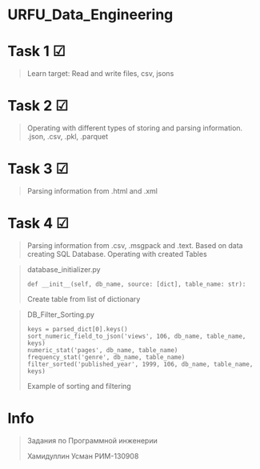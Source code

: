 # URFU_Data_Engineering

# Task 1 &#x2611;
> Learn target: Read and write files, csv, jsons

# Task 2 &#x2611;
> Operating with different types of storing and parsing information.
> .json, .csv, .pkl, .parquet

# Task 3 &#x2611;
> Parsing information from
> .html and .xml

# Task 4 &#x2611;
> Parsing information from
> .csv, .msgpack and .text.
> Based on data creating SQL Database.
> Operating with created Tables

> database_initializer.py
>```
>def __init__(self, db_name, source: [dict], table_name: str):
>```
>Create table from list of dictionary
> 

>DB_Filter_Sorting.py
>```
>keys = parsed_dict[0].keys()
>sort_numeric_field_to_json('views', 106, db_name, table_name, keys)
>numeric_stat('pages', db_name, table_name)
>frequency_stat('genre', db_name, table_name)
>filter_sorted('published_year', 1999, 106, db_name, table_name, keys)
>
>```
>Example of sorting and filtering
> 

# Info
>Задания по Программной инженерии 
> 
>Хамидуллин Усман РИМ-130908
